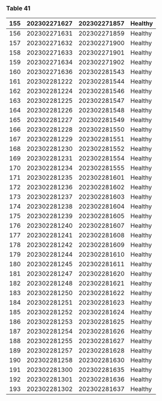 <a name="table-41"></a>
### Table 41

| 155 | 202302271627 | 202302271857 | Healthy |
| --- | --- | --- | --- |
| 156 | 202302271631 | 202302271859 | Healthy |
| 157 | 202302271632 | 202302271900 | Healthy |
| 158 | 202302271633 | 202302271901 | Healthy |
| 159 | 202302271634 | 202302271902 | Healthy |
| 160 | 202302271636 | 202302281543 | Healthy |
| 161 | 202302281222 | 202302281544 | Healthy |
| 162 | 202302281224 | 202302281546 | Healthy |
| 163 | 202302281225 | 202302281547 | Healthy |
| 164 | 202302281226 | 202302281548 | Healthy |
| 165 | 202302281227 | 202302281549 | Healthy |
| 166 | 202302281228 | 202302281550 | Healthy |
| 167 | 202302281229 | 202302281551 | Healthy |
| 168 | 202302281230 | 202302281552 | Healthy |
| 169 | 202302281231 | 202302281554 | Healthy |
| 170 | 202302281234 | 202302281555 | Healthy |
| 171 | 202302281235 | 202302281601 | Healthy |
| 172 | 202302281236 | 202302281602 | Healthy |
| 173 | 202302281237 | 202302281603 | Healthy |
| 174 | 202302281238 | 202302281604 | Healthy |
| 175 | 202302281239 | 202302281605 | Healthy |
| 176 | 202302281240 | 202302281607 | Healthy |
| 177 | 202302281241 | 202302281608 | Healthy |
| 178 | 202302281242 | 202302281609 | Healthy |
| 179 | 202302281244 | 202302281610 | Healthy |
| 180 | 202302281245 | 202302281611 | Healthy |
| 181 | 202302281247 | 202302281620 | Healthy |
| 182 | 202302281248 | 202302281621 | Healthy |
| 183 | 202302281250 | 202302281622 | Healthy |
| 184 | 202302281251 | 202302281623 | Healthy |
| 185 | 202302281252 | 202302281624 | Healthy |
| 186 | 202302281253 | 202302281625 | Healthy |
| 187 | 202302281254 | 202302281626 | Healthy |
| 188 | 202302281255 | 202302281627 | Healthy |
| 189 | 202302281257 | 202302281628 | Healthy |
| 190 | 202302281258 | 202302281630 | Healthy |
| 191 | 202302281300 | 202302281635 | Healthy |
| 192 | 202302281301 | 202302281636 | Healthy |
| 193 | 202302281302 | 202302281637 | Healthy |